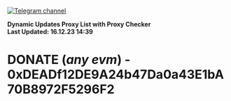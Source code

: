 [![Telegram channel](https://img.shields.io/endpoint?url=https://runkit.io/damiankrawczyk/telegram-badge/branches/master?url=https://t.me/n4z4v0d)](https://t.me/n4z4v0d) 

**Dynamic Updates Proxy List with Proxy Checker**  
**Last Updated: 16.12.23 14:39**

# DONATE (_any evm_) - 0xDEADf12DE9A24b47Da0a43E1bA70B8972F5296F2
